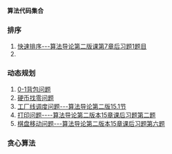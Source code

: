 #### 算法代码集合

### 排序 
    
  1. [快速排序---算法导论第二版课第7章后习题1题目](./quicksort) 
  2. []()
### 动态规划 
  
  1. [0-1背包问题](./dyc_programing_0_1_bag)
  2. [硬币找零问题](./dyc_programing_coins)
  3. [工厂线调度问题---算法导论第二版15.1节]()
  4. [打印问题----算法导论第二版本15章课后习题第二题](./dyc_programing_printf_question)
  5. [棋盘移动问题---算法导论第二版本15章课后习题第六题](./dyc_programing_chessborad_question)

### 贪心算法 
  